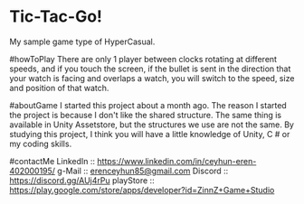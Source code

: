 # Tic-Tac-Go!
My sample game type of HyperCasual.

#howToPlay
There are only 1 player between clocks rotating at different speeds, and if you touch the screen, if the bullet is sent in the direction that your watch is facing and overlaps a watch, you will switch to the speed, size and position of that watch.

#aboutGame
I started this project about a month ago. The reason I started the project is because I don't like the shared structure. The same thing is available in Unity Assetstore, but the structures we use are not the same. By studying this project, I think you will have a little knowledge of Unity, C # or my coding skills.

#contactMe
LinkedIn	:: https://www.linkedin.com/in/ceyhun-eren-402000195/
g-Mail		:: erenceyhun85@gmail.com
Discord		:: https://discord.gg/AUj4rPu
playStore	:: https://play.google.com/store/apps/developer?id=ZinnZ+Game+Studio